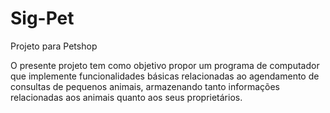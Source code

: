 # Sig-Pet

Projeto para Petshop

  O presente projeto tem como objetivo propor um programa de computador que implemente funcionalidades básicas relacionadas ao agendamento de consultas de pequenos animais, armazenando tanto informações relacionadas aos animais quanto aos seus proprietários.
